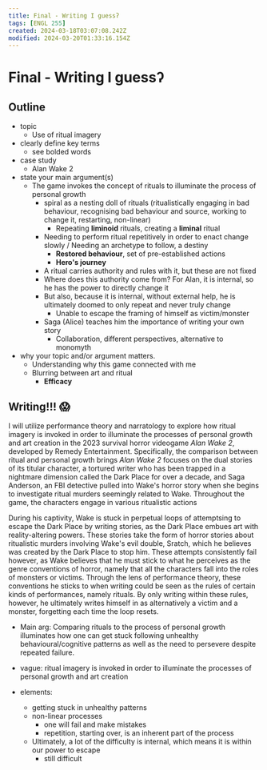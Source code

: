 ```yaml
---
title: Final - Writing I guessʔ
tags: [ENGL 255]
created: 2024-03-18T03:07:08.242Z
modified: 2024-03-20T01:33:16.154Z
---
```


# Final - Writing I guessʔ

## Outline
- topic
	- Use of ritual imagery
- clearly define key terms
	- see bolded words
-  case study
	- Alan Wake 2
- state your main argument(s)
	- The game invokes the concept of rituals to illuminate the process of personal growth
		- spiral as a nesting doll of rituals (ritualistically engaging in bad behaviour, recognising bad behaviour and source, working to change it, restarting, non-linear)
			- Repeating **liminoid** rituals, creating a **liminal** ritual
		- Needing to perform ritual repetitively in order to enact change slowly /
		Needing an archetype to follow, a destiny
			- **Restored behaviour**, set of pre-established actions
			- **Hero's journey**
		- A ritual carries authority and rules with it, but these are not fixed
		- Where does this authority come from? For Alan, it is internal, so he has the power to directly change it
		- But also, because it is internal, without external help, he is ultimately doomed to only repeat and never truly change
			- Unable to escape the framing of himself as victim/monster
		- Saga (Alice) teaches him the importance of writing your own story
			- Collaboration, different perspectives, alternative to monomyth
- why your topic and/or argument matters.
	- Understanding why this game connected with me
	- Blurring between art and ritual
		- **Efficacy**

## Writing!!! 😱

I will utilize performance theory and narratology to explore how ritual imagery is invoked in order to illuminate the processes of personal growth and art creation in the 2023 survival horror videogame *Alan Wake 2*, developed by Remedy Entertainment. Specifically, the comparison between ritual and personal growth brings *Alan Wake 2* focuses on the dual stories of its titular character, a tortured writer who has been trapped in a nightmare dimension called the Dark Place for over a decade, and Saga Anderson, an FBI detective pulled into Wake's horror story when she begins to investigate ritual murders seemingly related to Wake. Throughout the game, the characters engage in various ritualistic actions

During his captivity, Wake is stuck in perpetual loops of attemptsing to escape the Dark Place by writing stories, as the Dark Place embues art with reality-altering powers. These stories take the form of horror stories about ritualistic murders involving Wake's evil double, Sratch, which he believes was created by the Dark Place to stop him. These attempts consistently fail however, as Wake believes that he must stick to what he perceives as the genre conventions of horror, namely that all the characters fall into the roles of monsters or victims. Through the lens of performance theory, these conventions he sticks to when writing could be seen as the rules of certain kinds of performances, namely rituals. By only writing within these rules, however, he ultimately writes himself in as alternatively a victim and a monster, forgetting each time the loop resets.

- Main arg: Comparing rituals to the process of personal growth illuminates how one can get stuck following unhealthy behavioural/cognitive patterns as well as the need to persevere despite repeated failure.

- vague: ritual imagery is invoked in order to illuminate the processes of personal growth and art creation
- elements:
	- getting stuck in unhealthy patterns
	- non-linear processes
		- one will fail and make mistakes
		- repetition, starting over, is an inherent part of the process
	- Ultimately, a lot of the difficulty is internal, which means it is within our power to escape
		- still difficult
